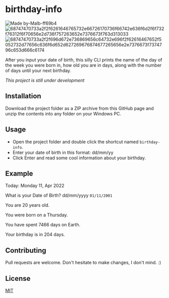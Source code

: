# birthday-info
![Made by-Malb-ff69b4](https://user-images.githubusercontent.com/74323831/162787734-a5728ba7-59c4-4882-9f92-f08d6740394a.svg)
![68747470733a2f2f6261646765732e66726170736f66742e636f6d2f6f732f76312f6f70656e2d736f757263652e7376673f763d313033](https://user-images.githubusercontent.com/74323831/162788357-d3c9decd-b7bf-4834-95a5-73dc8212fee6.svg)
![68747470733a2f2f696d672e736869656c64732e696f2f62616467652f5052732d77656c636f6d652d627269676874677265656e2e7376673f7374796c653d666c6174](https://user-images.githubusercontent.com/74323831/162788435-14ea7146-4737-40c4-bb22-a3716945fcd3.svg)


After you input your date of birth, this silly CLI prints the name of the day of the week you were born in, how old you are in days, along with the number of days until your next birthday.

*This project is still under development*

## Installation
Download the project folder as a ZIP archive from this GitHub page and unzip the contents into any folder on your Windows PC.

## Usage
- Open the project folder and double click the shortcut named `birthday-info`.
- Enter your date of birth in this format: dd/mm/yy
- Click Enter and read some cool information about your birthday.

## Example

Today: Monday 11, Apr 2022

What is your Date of Birth? dd/mm/yyyy `01/11/2001`

You are 20 years old.

You were born on a Thursday.

You have spent 7466 days on Earth.

Your birthday is in 204 days.

## Contributing
Pull requests are welcome. Don't hesitate to make changes, I don't mind. :)

## License
[MIT](https://choosealicense.com/licenses/mit/)
